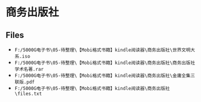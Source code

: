 # 商务出版社

## Files

- `F:/5000G电子书\05-待整理\【Mobi格式书籍】kindle阅读器\商务出版社\世界文明大系.iso`
- `F:/5000G电子书\05-待整理\【Mobi格式书籍】kindle阅读器\商务出版社\商务出版社学术名著.rar`
- `F:/5000G电子书\05-待整理\【Mobi格式书籍】kindle阅读器\商务出版社\金庸全集三联版.pdf`
- `F:/5000G电子书\05-待整理\【Mobi格式书籍】kindle阅读器\商务出版社\files.txt`
